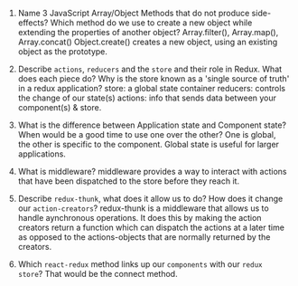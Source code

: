 1.  Name 3 JavaScript Array/Object Methods that do not produce side-effects? Which method do we use to create a new object while extending the properties of another object?
    Array.filter(), Array.map(), Array.concat() Object.create() creates a new object, using an existing object as the prototype. 

2.  Describe `actions`, `reducers` and the `store` and their role in Redux. What does each piece do? Why is the store known as a 'single source of truth' in a redux application?
    store: a global state container
    reducers: controls the change of our state(s)
    actions: info that sends data between your component(s) & store.

3.  What is the difference between Application state and Component state? When would be a good time to use one over the other?
    One is global, the other is specific to the component. Global state is useful for larger applications.

4.  What is middleware?
    middleware provides a way to interact with actions that have been dispatched to the store before they reach it.

5.  Describe `redux-thunk`, what does it allow us to do? How does it change our `action-creators`?
    redux-thunk is a middleware that allows us to handle aynchronous operations. It does this by making the action creators return a function
    which can dispatch the actions at a later time as opposed to the actions-objects that are normally returned by the creators.

6.  Which `react-redux` method links up our `components` with our `redux store`?
    That would be the connect method. 